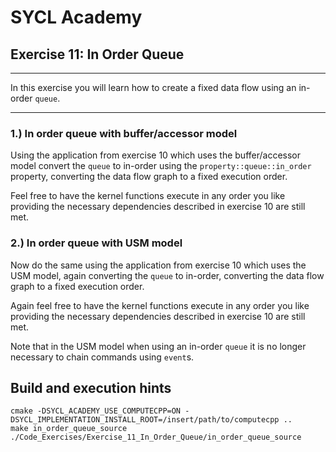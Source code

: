 # SYCL Academy

## Exercise 11: In Order Queue
---

In this exercise you will learn how to create a fixed data flow using an
in-order `queue`.

---

### 1.) In order queue with buffer/accessor model

Using the application from exercise 10 which uses the buffer/accessor model
convert the `queue` to in-order using the `property::queue::in_order` property,
converting the data flow graph to a fixed execution order.

Feel free to have the kernel functions execute in any order you like providing
the necessary dependencies described in exercise 10 are still met.

### 2.) In order queue with USM model

Now do the same using the application from exercise 10 which uses the USM model,
again converting the `queue` to in-order, converting the data flow graph to a
fixed execution order.

Again feel free to have the kernel functions execute in any order you like
providing the necessary dependencies described in exercise 10 are still met.

Note that in the USM model when using an in-order `queue` it is no longer
necessary to chain commands using `event`s.

## Build and execution hints

```
cmake -DSYCL_ACADEMY_USE_COMPUTECPP=ON -DSYCL_IMPLEMENTATION_INSTALL_ROOT=/insert/path/to/computecpp ..
make in_order_queue_source
./Code_Exercises/Exercise_11_In_Order_Queue/in_order_queue_source
```
